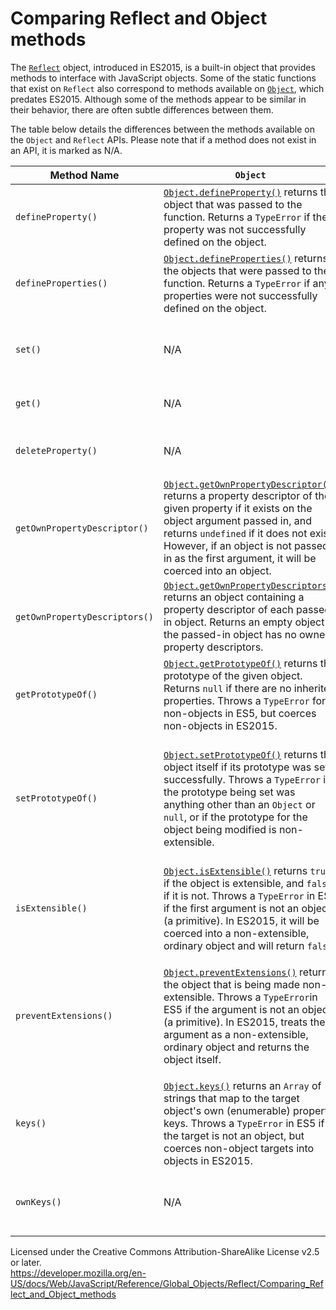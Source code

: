 # Comparing Reflect and Object methods

The [`Reflect`](../reflect) object, introduced in ES2015, is a built-in object that provides methods to interface with JavaScript objects. Some of the static functions that exist on `Reflect` also correspond to methods available on [`Object`](../object), which predates ES2015. Although some of the methods appear to be similar in their behavior, there are often subtle differences between them.

The table below details the differences between the methods available on the `Object` and `Reflect` APIs. Please note that if a method does not exist in an API, it is marked as N/A.

<table><colgroup><col style="width: 33%" /><col style="width: 33%" /><col style="width: 33%" /></colgroup><thead><tr class="header"><th>Method Name</th><th><code>Object</code></th><th><code>Reflect</code></th></tr></thead><tbody><tr class="odd"><td><code>defineProperty()</code></td><td><a href="../object/defineproperty"><code>Object.defineProperty()</code></a> returns the object that was passed to the function. Returns a <code>TypeError</code> if the property was not successfully defined on the object.</td><td><a href="defineproperty"><code>Reflect.defineProperty()</code></a> returns <code>true</code> if the property was defined on the object and <code>false</code> if it was not.</td></tr><tr class="even"><td><code>defineProperties()</code></td><td><a href="../object/defineproperties"><code>Object.defineProperties()</code></a> returns the objects that were passed to the function. Returns a <code>TypeError</code> if any properties were not successfully defined on the object.</td><td>N/A</td></tr><tr class="odd"><td><code>set()</code></td><td>N/A</td><td><a href="set"><code>Reflect.set()</code></a> returns <code>true</code> if the property was set successfully on the object and <code>false</code> if it was not. Throws a <code>TypeError</code> if the target was not an <code>Object</code>.</td></tr><tr class="even"><td><code>get()</code></td><td>N/A</td><td><a href="get"><code>Reflect.get()</code></a> returns the value of the property. Throws a <code>TypeError</code> if the target was not an <code>Object</code>.</td></tr><tr class="odd"><td><code>deleteProperty()</code></td><td>N/A</td><td><a href="deleteproperty"><code>Reflect.deleteProperty()</code></a> returns <code>true</code> if the property was deleted from the object and <code>false</code> if it was not.</td></tr><tr class="even"><td><code>getOwnPropertyDescriptor()</code></td><td><a href="../object/getownpropertydescriptor"><code>Object.getOwnPropertyDescriptor()</code></a> returns a property descriptor of the given property if it exists on the object argument passed in, and returns <code>undefined</code> if it does not exist. However, if an object is not passed in as the first argument, it will be coerced into an object.</td><td><a href="getownpropertydescriptor"><code>Reflect.getOwnPropertyDescriptor()</code></a> returns a property descriptor of the given property if it exists on the object. Returns <code>undefined</code> if it does not exist, and a <code>TypeError</code> if anything other than an object (a primitive) is passed in as the first argument.</td></tr><tr class="odd"><td><code>getOwnPropertyDescriptors()</code></td><td><a href="../object/getownpropertydescriptors"><code>Object.getOwnPropertyDescriptors()</code></a> returns an object containing a property descriptor of each passed-in object. Returns an empty object if the passed-in object has no owned property descriptors.</td><td>N/A</td></tr><tr class="even"><td><code>getPrototypeOf()</code></td><td><a href="../object/getprototypeof"><code>Object.getPrototypeOf()</code></a> returns the prototype of the given object. Returns <code>null</code> if there are no inherited properties. Throws a <code>TypeError</code> for non-objects in ES5, but coerces non-objects in ES2015.</td><td><a href="getprototypeof"><code>Reflect.getPrototypeOf()</code></a> returns the prototype of the given object. Returns <code>null</code> if there are no inherited properties, and throws a <code>TypeError</code> for non-objects.</td></tr><tr class="odd"><td><code>setPrototypeOf()</code></td><td><a href="../object/setprototypeof"><code>Object.setPrototypeOf()</code></a> returns the object itself if its prototype was set successfully. Throws a <code>TypeError</code> if the prototype being set was anything other than an <code>Object</code> or <code>null</code>, or if the prototype for the object being modified is non-extensible.</td><td><a href="setprototypeof"><code>Reflect.setPrototypeOf()</code></a> returns <code>true</code> if the prototype was successfully set on the object and <code>false</code> if it wasn't (including if the prototype is non-extensible). Throws a <code>TypeError</code> if the target passed in was not an <code>Object</code>, or if the prototype being set was anything other than an <code>Object</code> or <code>null</code>.</td></tr><tr class="even"><td><code>isExtensible()</code></td><td><a href="../object/isextensible"><code>Object.isExtensible()</code></a> returns <code>true</code> if the object is extensible, and <code>false</code> if it is not. Throws a <code>TypeError</code> in ES5 if the first argument is not an object (a primitive). In ES2015, it will be coerced into a non-extensible, ordinary object and will return <code>false</code>.</td><td><p><a href="isextensible"><code>Reflect.isExtensible()</code></a> returns <code>true</code> if the object is extensible, and <code>false</code> if it is not. Throws a <code>TypeError</code> if the first argument is not an object (a primitive).</p></td></tr><tr class="odd"><td><code>preventExtensions()</code></td><td><p><a href="../object/preventextensions"><code>Object.preventExtensions()</code></a> returns the object that is being made non-extensible. Throws a <code>TypeError</code>in ES5 if the argument is not an object (a primitive). In ES2015, treats the argument as a non-extensible, ordinary object and returns the object itself.</p></td><td><a href="preventextensions"><code>Reflect.preventExtensions()</code></a> returns <code>true</code> if the object has been made non-extensible, and <code>false</code> if it has not. Throws a <code>TypeError</code> if the argument is not an object (a primitive).</td></tr><tr class="even"><td><code>keys()</code></td><td><a href="../object/keys"><code>Object.keys()</code></a> returns an <code>Array</code> of strings that map to the target object's own (enumerable) property keys. Throws a <code>TypeError</code> in ES5 if the target is not an object, but coerces non-object targets into objects in ES2015.</td><td>N/A</td></tr><tr class="odd"><td><code>ownKeys()</code></td><td>N/A</td><td><a href="ownkeys"><code>Reflect.ownKeys()</code></a> returns an <code>Array</code> of property names that map to the target object's own property keys. Throws a <code>TypeError</code> if the target is not an <code>Object</code>.</td></tr></tbody></table>

 
Licensed under the Creative Commons Attribution-ShareAlike License v2.5 or later.  
<a href="https://developer.mozilla.org/en-US/docs/Web/JavaScript/Reference/Global_Objects/Reflect/Comparing_Reflect_and_Object_methods" class="_attribution-link">https://developer.mozilla.org/en-US/docs/Web/JavaScript/Reference/Global_Objects/Reflect/Comparing_Reflect_and_Object_methods</a>
